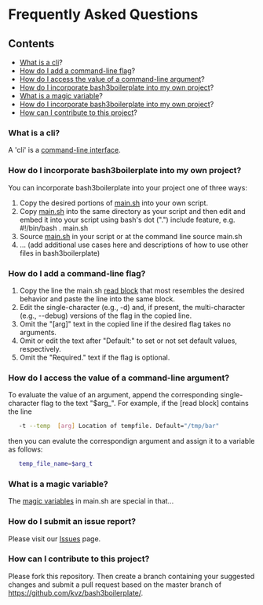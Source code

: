 [This document is formatted with GitHub-Flavored Markdown.   ]:#
[For better viewing, including hyperlinks, read it online at ]:#
[https://github.com/kvz/bash3boilerplate/blob/master/FAQ.md  ]:#

# Frequently Asked Questions

## Contents
* [What is a cli](#what-is-a-cli)?
* [How do I add a command-line flag](#how-do-i-add-a-command-line-flag)?
* [How do I access the value of a command-line argument](#how-do-i-access-the-value-of-a-command-line-argument)?
* [How do I incorporate bash3boilerplate into my own project](#how-do-i-incorporate-bash3boilerplate-into-my-own-project)?
* [What is a magic variable](#what-is-a-magic-variable)?
* [How do I incorporate bash3boilerplate into my own project](how-do-i-incorporate-bash3boilerplate-into-my-own-project)?
* [How can I contribute to this project](how-can-i-contribute-to-this-project)?

### What is a cli?

A 'cli' is a [command-line interface](https://en.wikipedia.org/wiki/Command-line_interface).

### How do I incorporate bash3boilerplate into my own project?

You can incorporate bash3boilerplate into your project one of three ways:
1. Copy the desired portions of [main.sh](./main.sh) into your own script.
2. Copy [main.sh](./main.sh) into the same directory as your script and then edit and embed it into your script using bash's dot (".") include feature, e.g.
    #!/bin/bash
    . main.sh
3. Source [main.sh](./main.sh) in your script or at the command line
    source main.sh
4. ... (add additional use cases here and descriptions of how to use other files in bash3boilerplate)

### How do I add a command-line flag?

1. Copy the line the main.sh [read block](https://github.com/kvz/bash3boilerplate/blob/master/main.sh#L53) that most resembles the desired behavior and paste the line into the same block.
2. Edit the single-character (e.g., -d) and, if present, the multi-character (e.g., --debug) versions of the flag in the copied line.  
3. Omit the "[arg]" text in the copied line if the desired flag takes no arguments.
4. Omit or edit the text after "Default:" to set or not set default values, respectively. 
5. Omit the "Required." text if the flag is optional.

### How do I access the value of a command-line argument?

To evaluate the value of an argument, append the corresponding single-character flag to the text "$arg_".  For example, if the [read block]
contains the line
```bash
   -t --temp  [arg] Location of tempfile. Default="/tmp/bar"
```
then you can evalute the correspondign argument and assign it to a variable as follows:
```bash
   temp_file_name=$arg_t
```

### What is a magic variable?

The [magic variables](https://github.com/kvz/bash3boilerplate/blob/master/main.sh#L63) in main.sh are special in that...

### How do I submit an issue report?

Please visit our [Issues](https://github.com/kvz/bash3boilerplate/issues) page.

### How can I contribute to this project?

Please fork this repository.  Then create a branch containing your suggested changes and submit a pull request based on the master branch
of https://github.com/kvz/bash3boilerplate/.


